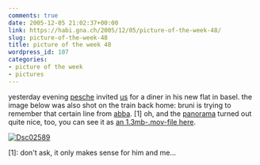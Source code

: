 ```yaml
---
comments: true
date: 2005-12-05 21:02:37+00:00
link: https://habi.gna.ch/2005/12/05/picture-of-the-week-48/
slug: picture-of-the-week-48
title: picture of the week 48
wordpress_id: 107
categories:
- picture of the week
- pictures
---
```



yesterday evening [pesche](https://www.flickr.com/photos/habi/tags/peschi/) invited [us](https://www.flickr.com/photos/habi/70621887/) for a diner in his new flat in basel. the image below was also shot on the train back home: bruni is trying to remember that certain line from [abba](http://www.allmusic.com/cg/amg.dll?p=amg&opt1=1&sql=abba). [1] oh, and the [panorama](https://www.flickr.com/photos/habi/tags/peschi/) turned out quite nice, too, you can see it as [an 1.3mb-.mov-file here](https://habi.gna.ch/blog/images/bhf_basel.mov).



[![Dsc02589](https://habi.gna.ch/blog/images/DSC02589-tm.jpg)](https://habi.gna.ch/blog/images/DSC02589.jpg)



[1]: don't ask, it only makes sense for him and me...

